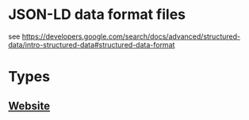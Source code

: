 # JSON-LD data format files

see https://developers.google.com/search/docs/advanced/structured-data/intro-structured-data#structured-data-format

# Types

## [Website](https://schema.org/WebSite)

## []()

## []()

## []()

## []()

## []()

## []()

## []()

## []()

## []()

## []()

## []()


